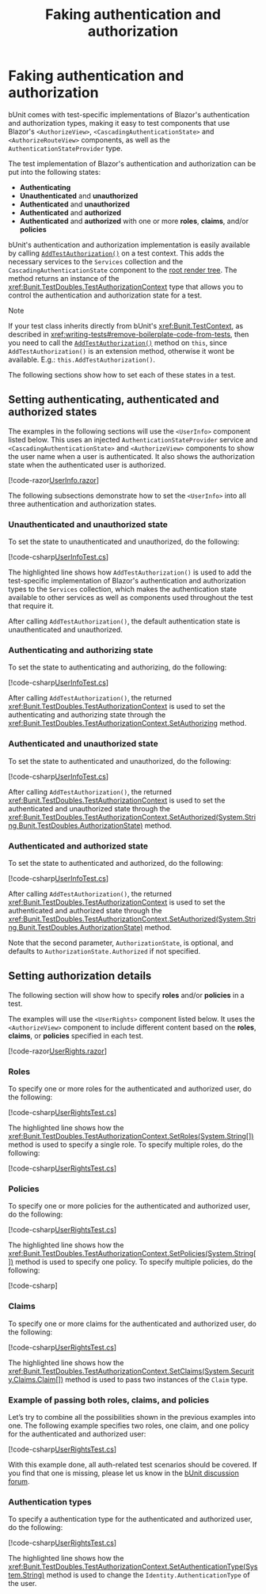 ﻿---
uid: faking-auth
title: Faking authentication and authorization
---

# Faking authentication and authorization

bUnit comes with test-specific implementations of Blazor's authentication and authorization types, making it easy to test components that use Blazor's `<AuthorizeView>`, `<CascadingAuthenticationState>` and `<AuthorizeRouteView>` components, as well as the `AuthenticationStateProvider` type.

The test implementation of Blazor's authentication and authorization can be put into the following states:

- **Authenticating**
- **Unauthenticated** and **unauthorized**
- **Authenticated** and **unauthorized**
- **Authenticated** and **authorized** 
- **Authenticated** and **authorized** with one or more **roles**, **claims**, and/or **policies**

bUnit's authentication and authorization implementation is easily available by calling [`AddTestAuthorization()`](xref:Bunit.TestDoubles.FakeAuthorizationExtensions.AddTestAuthorization(Bunit.TestContextBase)) on a test context. This adds the necessary services to the `Services` collection and the `CascadingAuthenticationState` component to the [root render tree](xref:root-render-tree). The method returns an instance of the <xref:Bunit.TestDoubles.TestAuthorizationContext> type that allows you to control the authentication and authorization state for a test.

> [!NOTE]
> If your test class inherits directly from bUnit's <xref:Bunit.TestContext>, as described in <xref:writing-tests#remove-boilerplate-code-from-tests>, then you need to call the [`AddTestAuthorization()`](xref:Bunit.TestDoubles.FakeAuthorizationExtensions.AddTestAuthorization(Bunit.TestContextBase)) method on `this`, since `AddTestAuthorization()` is an extension method, otherwise it wont be available. E.g.: `this.AddTestAuthorization()`.

The following sections show how to set each of these states in a test.

## Setting authenticating, authenticated and authorized states

The examples in the following sections will use the `<UserInfo>` component listed below. This uses an injected `AuthenticationStateProvider` service  and `<CascadingAuthenticationState>` and `<AuthorizeView>` components to show the user name when a user is authenticated. It also shows the authorization state when the authenticated user is authorized.

[!code-razor[UserInfo.razor](../../../samples/components/UserInfo.razor)]

The following subsections demonstrate how to set the `<UserInfo>` into all three authentication and authorization states.

### Unauthenticated and unauthorized state

To set the state to unauthenticated and unauthorized, do the following:

[!code-csharp[UserInfoTest.cs](../../../samples/tests/xunit/UserInfoTest.cs?start=11&end=19&highlight=2)]

The highlighted line shows how `AddTestAuthorization()` is used to add the test-specific implementation of Blazor's authentication and authorization types to the `Services` collection, which makes the authentication state available to other services as well as components used throughout the test that require it.

After calling `AddTestAuthorization()`, the default authentication state is unauthenticated and unauthorized.

### Authenticating and authorizing state

To set the state to authenticating and authorizing, do the following:

[!code-csharp[UserInfoTest.cs](../../../samples/tests/xunit/UserInfoTest.cs?start=25&end=34&highlight=3)]

After calling `AddTestAuthorization()`, the returned <xref:Bunit.TestDoubles.TestAuthorizationContext> is used to set the authenticating and authorizing state through the <xref:Bunit.TestDoubles.TestAuthorizationContext.SetAuthorizing> method.

### Authenticated and unauthorized state

To set the state to authenticated and unauthorized, do the following:

[!code-csharp[UserInfoTest.cs](../../../samples/tests/xunit/UserInfoTest.cs?start=40&end=49&highlight=3)]

After calling `AddTestAuthorization()`, the returned <xref:Bunit.TestDoubles.TestAuthorizationContext> is used to set the authenticated and unauthorized state through the <xref:Bunit.TestDoubles.TestAuthorizationContext.SetAuthorized(System.String,Bunit.TestDoubles.AuthorizationState)> method.

### Authenticated and authorized state

To set the state to authenticated and authorized, do the following:

[!code-csharp[UserInfoTest.cs](../../../samples/tests/xunit/UserInfoTest.cs?start=55&end=64&highlight=3)]

After calling `AddTestAuthorization()`, the returned <xref:Bunit.TestDoubles.TestAuthorizationContext> is used to set the authenticated and authorized state through the <xref:Bunit.TestDoubles.TestAuthorizationContext.SetAuthorized(System.String,Bunit.TestDoubles.AuthorizationState)> method. 

Note that the second parameter, `AuthorizationState`, is optional, and defaults to `AuthorizationState.Authorized` if not specified.

## Setting authorization details

The following section will show how to specify **roles** and/or **policies** in a test.

The examples will use the `<UserRights>` component listed below. It uses the `<AuthorizeView>` component to include different content based on the **roles**, **claims**, or **policies** specified in each test.

[!code-razor[UserRights.razor](../../../samples/components/UserRights.razor)]

### Roles

To specify one or more roles for the authenticated and authorized user, do the following:

[!code-csharp[UserRightsTest.cs](../../../samples/tests/xunit/UserRightsTest.cs?start=28&end=40&highlight=4)]

The highlighted line shows how the <xref:Bunit.TestDoubles.TestAuthorizationContext.SetRoles(System.String[])> method is used to specify a single role. To specify multiple roles, do the following:

[!code-csharp[UserRightsTest.cs](../../../samples/tests/xunit/UserRightsTest.cs?start=46&end=59&highlight=4)]

### Policies

To specify one or more policies for the authenticated and authorized user, do the following:

[!code-csharp[UserRightsTest.cs](../../../samples/tests/xunit/UserRightsTest.cs?start=65&end=78&highlight=5)]

The highlighted line shows how the <xref:Bunit.TestDoubles.TestAuthorizationContext.SetPolicies(System.String[])> method is used to specify one policy. To specify multiple policies, do the following:

[!code-csharp[](../../../samples/tests/xunit/UserRightsTest.cs?start=91&end=91)]

### Claims

To specify one or more claims for the authenticated and authorized user, do the following:

[!code-csharp[UserRightsTest.cs](../../../samples/tests/xunit/UserRightsTest.cs?start=101&end=117&highlight=4-7)]

The highlighted line shows how the <xref:Bunit.TestDoubles.TestAuthorizationContext.SetClaims(System.Security.Claims.Claim[])> method is used to pass two instances of the `Claim` type.

### Example of passing both roles, claims, and policies

Let’s try to combine all the possibilities shown in the previous examples into one. The following example specifies two roles, one claim, and one policy for the authenticated and authorized user:

[!code-csharp[UserRightsTest.cs](../../../samples/tests/xunit/UserRightsTest.cs?start=123&end=140&highlight=3-7)]

With this example done, all auth-related test scenarios should be covered. If you find that one is missing, please let us know in the [bUnit discussion forum](https://github.com/egil/bUnit/discussions).

### Authentication types

To specify a authentication type for the authenticated and authorized user, do the following:

[!code-csharp[UserRightsTest.cs](../../../samples/tests/xunit/UserRightsTest.cs?start=146&end=158&highlight=4)]

The highlighted line shows how the <xref:Bunit.TestDoubles.TestAuthorizationContext.SetAuthenticationType(System.String)> method is used to change the `Identity.AuthenticationType` of the user.
